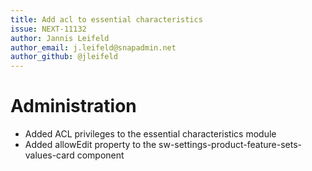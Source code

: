 ```yaml
---
title: Add acl to essential characteristics
issue: NEXT-11132
author: Jannis Leifeld
author_email: j.leifeld@snapadmin.net 
author_github: @jleifeld
---
```

# Administration
* Added ACL privileges to the essential characteristics module
* Added allowEdit property to the sw-settings-product-feature-sets-values-card component
